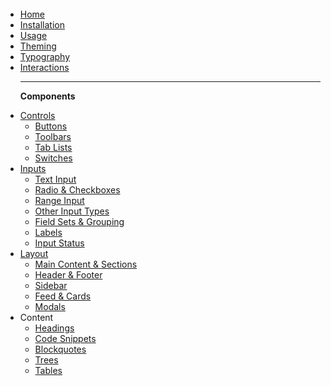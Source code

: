 <br><br>  
<br><br>

<ul role="tree">
  <li role="treeitem"><a href="#">Home</a></li>
  <li role="treeitem"><a href="#installation">Installation</a></li>
  <li role="treeitem"><a href="#usage">Usage</a></li>
  <li role="treeitem"><a href="#theming">Theming</a></li>
  <li role="treeitem"><a href="#typography">Typography</a></li>
  <li role="treeitem"><a href="#interactions">Interactions</a></li>

  ---

  <b>Components</b>

  <li role="treeitem" aria-expanded="false">
    <a href="#controls">Controls</a>
    <ul role="group">
      <li role="treeitem"><a href="#buttons">Buttons</a></li>
      <li role="treeitem"><a href="#toolbars">Toolbars</a></li>
      <li role="treeitem"><a href="#tab-lists">Tab Lists</a></li>
      <li role="treeitem"><a href="#switches">Switches</a></li>
    </ul>
  </li>

  <li role="treeitem" aria-expanded="false">
    <a href="#inputs">Inputs</a>
    <ul role="group">
      <li role="treeitem"><a href="#text-input">Text Input</a></li>
      <li role="treeitem"><a href="#radio--checkboxes">Radio & Checkboxes</a></li>
      <li role="treeitem"><a href="#range-input">Range Input</a></li>
      <li role="treeitem"><a href="#other-input-types">Other Input Types</a></li>
      <li role="treeitem"><a href="#field-sets--grouping">Field Sets & Grouping</a></li>
      <li role="treeitem"><a href="#labels">Labels</a></li>
      <li role="treeitem"><a href="#input-status">Input Status</a></li>
    </ul>
  </li>

  <li role="treeitem" aria-expanded="false">
    <a href="#layout">Layout</a>
    <ul role="group">
      <li role="treeitem"><a href="#main-content--sections">Main Content & Sections</a></li>
      <li role="treeitem"><a href="#header--footer">Header & Footer</a></li>
      <li role="treeitem"><a href="#sidebar">Sidebar</a></li>
      <li role="treeitem"><a href="#feed--cards">Feed & Cards</a></li>
      <li role="treeitem"><a href="#modals">Modals</a></li>
    </ul>
  </li>

  <li role="treeitem" aria-expanded="false">
    <span>Content</span>
    <ul role="group">
      <li role="treeitem"><a href="#headings">Headings</a></li>
      <li role="treeitem"><a href="#code-snippets">Code Snippets</a></li>
      <li role="treeitem"><a href="#blockquote">Blockquotes</a></li>
      <li role="treeitem"><a href="#trees">Trees</a></li>
      <li role="treeitem"><a href="#tables">Tables</a></li>
    </ul>
  </li>
</ul>

<br><br>  
<br><br>